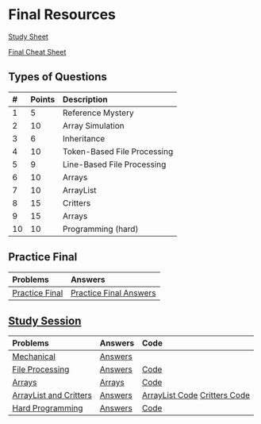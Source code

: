 # Final Resources
[Study Sheet](study-sheet.md)

[Final Cheat Sheet](final-cheat-sheet.md)

## Types of Questions

| # | Points | Description |
| :--- | :--- | :--- |
| 1 | 5 | Reference Mystery |
| 2 | 10 | Array Simulation |
| 3 | 6 | Inheritance |
| 4 | 10 | Token-Based File Processing |
| 5 | 9 | Line-Based File Processing |
| 6 | 10 | Arrays |
| 7 | 10 | ArrayList |
| 8 | 15 | Critters |
| 9 | 15 | Arrays |
| 10 | 10 | Programming (hard) |

## Practice Final

| Problems | Answers |
| :--- | :--- |
| [Practice Final](practice-final.md) | [Practice Final Answers](practice-final-answers.md) |

## [Study Session](study-session)

| Problems | Answers | Code |
| :--- | :--- | :--- |
| [Mechanical](study-session/mechanical.md) | [Answers](study-session/mechanical-answers.md) | |
| [File Processing](study-session/file-processing.md) | [Answers](study-session/file-processing-answers.md) | [Code](study-sessioncode/FinalFileProcessing.java) |
| [Arrays](study-session/arrays.md) | [Arrays](study-session/arrays-answers.md) | [Code](study-sessioncode/FinalArray.java) |
| [ArrayList and Critters](study-session/arraylist-critters.md) | [Answers](study-session/arraylist-critters-answers.md) | [ArrayList Code](study-sessioncode/FinalArrayList.java) [Critters Code](study-sessioncode/critters) |
| [Hard Programming](study-session/hard-programming.md) | [Answers](study-session/hard-programming-answers.md) | [Code](study-sessioncode/FinalHardProgramming.java)